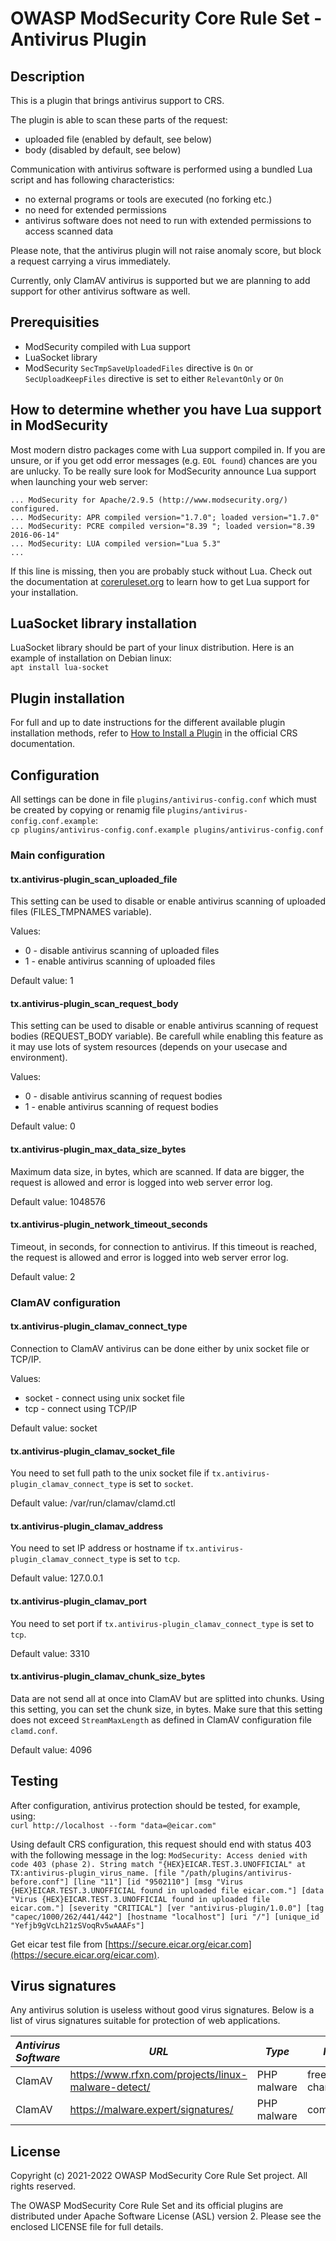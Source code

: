 # OWASP ModSecurity Core Rule Set - Antivirus Plugin

## Description

This is a plugin that brings antivirus support to CRS.

The plugin is able to scan these parts of the request:

 * uploaded file (enabled by default, see below)
 * body (disabled by default, see below)

Communication with antivirus software is performed using a bundled Lua script
and has following characteristics:

 * no external programs or tools are executed (no forking etc.)
 * no need for extended permissions
 * antivirus software does not need to run with extended permissions to access
   scanned data

Please note, that the antivirus plugin will not raise anomaly score, but block a
request carrying a virus immediately.

Currently, only ClamAV antivirus is supported but we are planning to add support
for other antivirus software as well.

## Prerequisities

 * ModSecurity compiled with Lua support
 * LuaSocket library
 * ModSecurity `SecTmpSaveUploadedFiles` directive is `On` or
   `SecUploadKeepFiles` directive is set to either `RelevantOnly` or `On`

## How to determine whether you have Lua support in ModSecurity

Most modern distro packages come with Lua support compiled in. If you are unsure, or if you get odd error messages (e.g. `EOL found`) chances are you are unlucky. To be really sure look for ModSecurity announce Lua support when launching your web server:

```
... ModSecurity for Apache/2.9.5 (http://www.modsecurity.org/) configured.
... ModSecurity: APR compiled version="1.7.0"; loaded version="1.7.0"
... ModSecurity: PCRE compiled version="8.39 "; loaded version="8.39 2016-06-14"
... ModSecurity: LUA compiled version="Lua 5.3"
...
```

If this line is missing, then you are probably stuck without Lua. Check out the documentation at [coreruleset.org](https://coreruleset.org/docs) to learn how to get Lua support for your installation.

## LuaSocket library installation

LuaSocket library should be part of your linux distribution. Here is an example
of installation on Debian linux:  
`apt install lua-socket`

## Plugin installation

For full and up to date instructions for the different available plugin
installation methods, refer to [How to Install a Plugin](https://coreruleset.org/docs/configuring/plugins/#how-to-install-a-plugin)
in the official CRS documentation.

## Configuration

All settings can be done in file `plugins/antivirus-config.conf` which
must be created by copying or renamig file `plugins/antivirus-config.conf.example`:  
`cp plugins/antivirus-config.conf.example plugins/antivirus-config.conf`

### Main configuration

#### tx.antivirus-plugin_scan_uploaded_file

This setting can be used to disable or enable antivirus scanning of uploaded
files (FILES_TMPNAMES variable).

Values:
 * 0 - disable antivirus scanning of uploaded files
 * 1 - enable antivirus scanning of uploaded files

Default value: 1

#### tx.antivirus-plugin_scan_request_body

This setting can be used to disable or enable antivirus scanning of request
bodies (REQUEST_BODY variable). Be carefull while enabling this feature as it
may use lots of system resources (depends on your usecase and environment).

Values:
 * 0 - disable antivirus scanning of request bodies
 * 1 - enable antivirus scanning of request bodies

Default value: 0

#### tx.antivirus-plugin_max_data_size_bytes

Maximum data size, in bytes, which are scanned. If data are bigger, the request
is allowed and error is logged into web server error log.

Default value: 1048576

#### tx.antivirus-plugin_network_timeout_seconds

Timeout, in seconds, for connection to antivirus. If this timeout is reached,
the request is allowed and error is logged into web server error log.

Default value: 2

### ClamAV configuration

#### tx.antivirus-plugin_clamav_connect_type

Connection to ClamAV antivirus can be done either by unix socket file or
TCP/IP.

Values:
 * socket - connect using unix socket file
 * tcp - connect using TCP/IP

Default value: socket

#### tx.antivirus-plugin_clamav_socket_file

You need to set full path to the unix socket file if
`tx.antivirus-plugin_clamav_connect_type` is set to `socket`.

Default value: /var/run/clamav/clamd.ctl

#### tx.antivirus-plugin_clamav_address

You need to set IP address or hostname if
`tx.antivirus-plugin_clamav_connect_type` is set to `tcp`.

Default value: 127.0.0.1

#### tx.antivirus-plugin_clamav_port

You need to set port if `tx.antivirus-plugin_clamav_connect_type` is set to
`tcp`.

Default value: 3310

#### tx.antivirus-plugin_clamav_chunk_size_bytes

Data are not send all at once into ClamAV but are splitted into chunks. Using
this setting, you can set the chunk size, in bytes. Make sure that this setting
does not exceed `StreamMaxLength` as defined in ClamAV configuration file
`clamd.conf`.

Default value: 4096

## Testing

After configuration, antivirus protection should be tested, for example, using:  
`curl http://localhost --form "data=@eicar.com"`

Using default CRS configuration, this request should end with status 403 with
the following message in the log:
`ModSecurity: Access denied with code 403 (phase 2). String match "{HEX}EICAR.TEST.3.UNOFFICIAL" at TX:antivirus-plugin_virus_name. [file "/path/plugins/antivirus-before.conf"] [line "11"] [id "9502110"] [msg "Virus {HEX}EICAR.TEST.3.UNOFFICIAL found in uploaded file eicar.com."] [data "Virus {HEX}EICAR.TEST.3.UNOFFICIAL found in uploaded file eicar.com."] [severity "CRITICAL"] [ver "antivirus-plugin/1.0.0"] [tag "capec/1000/262/441/442"] [hostname "localhost"] [uri "/"] [unique_id "Yefjb9gVcLh21zSVoqRv5wAAAFs"]`

Get eicar test file from [https://secure.eicar.org/eicar.com](https://secure.eicar.org/eicar.com).

## Virus signatures

Any antivirus solution is useless without good virus signatures. Below is a list
of virus signatures suitable for protection of web applications.

| *Antivirus Software* | *URL* | *Type* | *Note* |
|----------------------|-------|--------|--------|
| ClamAV               | https://www.rfxn.com/projects/linux-malware-detect/ | PHP malware | free of charge |
| ClamAV               | https://malware.expert/signatures/ | PHP malware | commercial |

## License

Copyright (c) 2021-2022 OWASP ModSecurity Core Rule Set project. All rights reserved.

The OWASP ModSecurity Core Rule Set and its official plugins are distributed
under Apache Software License (ASL) version 2. Please see the enclosed LICENSE
file for full details.
